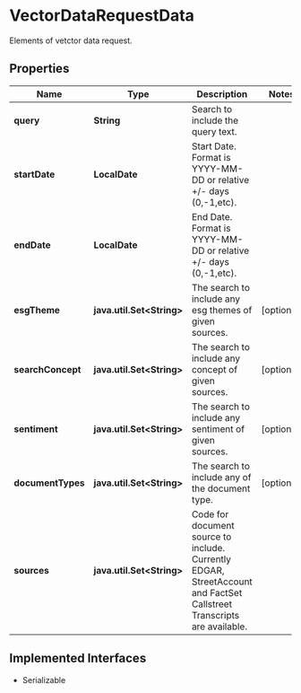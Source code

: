 

# VectorDataRequestData

Elements of vetctor data request.

## Properties

Name | Type | Description | Notes
------------ | ------------- | ------------- | -------------
**query** | **String** | Search to include the query text. | 
**startDate** | **LocalDate** | Start Date. Format is YYYY-MM-DD or relative +/- days (0,-1,etc). | 
**endDate** | **LocalDate** | End Date. Format is YYYY-MM-DD or relative +/- days (0,-1,etc). | 
**esgTheme** | **java.util.Set&lt;String&gt;** | The search to include any esg themes of given sources. |  [optional]
**searchConcept** | **java.util.Set&lt;String&gt;** | The search to include any concept of given sources. |  [optional]
**sentiment** | **java.util.Set&lt;String&gt;** | The search to include any sentiment of given sources. |  [optional]
**documentTypes** | **java.util.Set&lt;String&gt;** | The search to include any of the document type. |  [optional]
**sources** | **java.util.Set&lt;String&gt;** | Code for document source to include. Currently EDGAR, StreetAccount and FactSet Callstreet Transcripts are available. | 


## Implemented Interfaces

* Serializable



